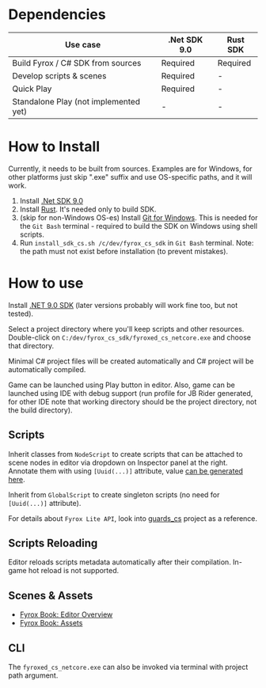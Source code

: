 # Dependencies

| Use case                              | .Net SDK 9.0 | Rust SDK |
|---------------------------------------|--------------|----------|
| Build Fyrox / C# SDK from sources     | Required     | Required |
| Develop scripts & scenes              | Required     | -        |
| Quick Play                            | Required     | -        |
| Standalone Play (not implemented yet) | -            | -        |

# How to Install

Currently, it needs to be built from sources. Examples are for Windows, for other platforms just skip ".exe" suffix and
use OS-specific paths, and it will work.

1. Install [.Net SDK 9.0](https://dotnet.microsoft.com/en-us/download/dotnet)
2. Install [Rust](https://rustup.rs/). It's needed only to build SDK.
3. (skip for non-Windows OS-es) Install [Git for Windows](https://git-scm.com/downloads). This is needed for the
   `Git Bash` terminal - required to build the SDK on Windows using shell scripts.
4. Run `install_sdk_cs.sh /c/dev/fyrox_cs_sdk` in `Git Bash` terminal. Note: the path must not exist before
   installation (to prevent mistakes).

# How to use

Install [.NET 9.0 SDK](https://dotnet.microsoft.com/en-us/download/dotnet) (later versions probably will work fine too,
but
not tested).

Select a project directory where you'll keep scripts and other resources. Double-click on
`C:/dev/fyrox_cs_sdk/fyroxed_cs_netcore.exe` and choose that directory.

Minimal C# project files will be created automatically and C# project will be automatically compiled.

Game can be launched using Play button in editor. Also, game can be launched using IDE with debug support (run profile
for JB Rider generated, for other IDE note that working directory should be the project directory, not the build
directory).

## Scripts

Inherit classes from `NodeScript` to create scripts that can be attached to scene nodes in editor via dropdown on
Inspector panel at the right. Annotate them with using `[Uuid(...)]` attribute,
value [can be generated here](https://www.uuidgenerator.net/).

Inherit from `GlobalScript` to create singleton scripts (no need for `[Uuid(...)]` attribute).

For details about `Fyrox Lite API`, look into [guards_cs](showcase/guards_cs) project as a reference.

## Scripts Reloading

Editor reloads scripts metadata automatically after their compilation. In-game hot reload is not supported.

## Scenes & Assets

* [Fyrox Book: Editor Overview](https://fyrox-book.github.io/beginning/editor_overview.html)
* [Fyrox Book: Assets](https://fyrox-book.github.io/beginning/assets.html)

## CLI

The `fyroxed_cs_netcore.exe` can also be invoked via terminal with project path argument.
